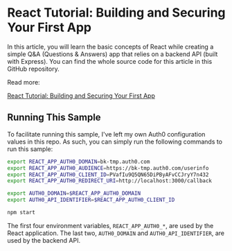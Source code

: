 # React Tutorial: Building and Securing Your First App

In this article, you will learn the basic concepts of React while creating a simple Q&A (Questions & Answers) app that relies on a backend API (built with Express). You can find the whole source code for this article in this GitHub repository.

Read more:

[React Tutorial: Building and Securing Your First App](https://auth0.com/blog/react-tutorial-building-and-securing-your-first-app/)

## Running This Sample

To facilitate running this sample, I've left my own Auth0 configuration values in this repo. As such, you can simply run the following commands to run this sample:

```bash
export REACT_APP_AUTH0_DOMAIN=bk-tmp.auth0.com
export REACT_APP_AUTH0_AUDIENCE=https://bk-tmp.auth0.com/userinfo
export REACT_APP_AUTH0_CLIENT_ID=PVafIu9Q5QN65DiPByAFvCCJryY7n432
export REACT_APP_AUTH0_REDIRECT_URI=http://localhost:3000/callback

export AUTH0_DOMAIN=$REACT_APP_AUTH0_DOMAIN
export AUTH0_API_IDENTIFIER=$REACT_APP_AUTH0_CLIENT_ID

npm start
```

The first four environment variables, `REACT_APP_AUTH0_*`, are used by the React application. The last two, `AUTH0_DOMAIN` and `AUTH0_API_IDENTIFIER`, are used by the backend API.
